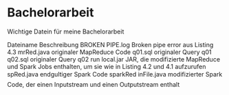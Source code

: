 # Bachelorarbeit
Wichtige Datein für meine Bachelorarbeit

Dateiname               Beschreibung
BROKEN PIPE.log         Broken pipe error aus Listing 4.3
mrRed.java              originaler MapReduce Code
q01.sql                 originaler Query q01
q02.sql                 originaler Query q02
run local.jar           JAR, die modifizierte MapReduce und Spark Jobs enthalten, um sie wie in Listing 4.2 und 4.1 aufzurufen
spRed.java              endgultiger Spark Code
sparkRed inFile.java    modifizierter Spark Code, der einen Inputstream und einen Outputstream enthalt
